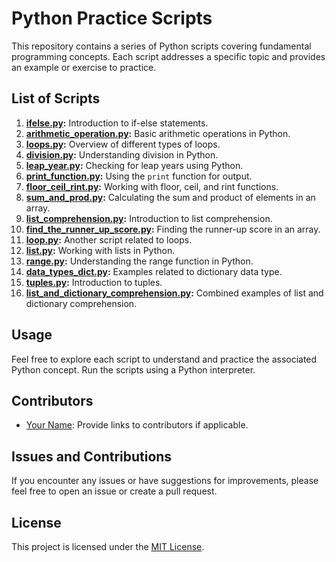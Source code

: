 # Python Practice Scripts

This repository contains a series of Python scripts covering fundamental programming concepts. Each script addresses a specific topic and provides an example or exercise to practice.

## List of Scripts

1. **[ifelse.py](ifelse.py):** Introduction to if-else statements.
2. **[arithmetic_operation.py](arithmetic_operation.py):** Basic arithmetic operations in Python.
3. **[loops.py](loops.py):** Overview of different types of loops.
4. **[division.py](division.py):** Understanding division in Python.
5. **[leap_year.py](leap_year.py):** Checking for leap years using Python.
6. **[print_function.py](print_function.py):** Using the `print` function for output.
7. **[floor_ceil_rint.py](floor_ceil_rint.py):** Working with floor, ceil, and rint functions.
8. **[sum_and_prod.py](sum_and_prod.py):** Calculating the sum and product of elements in an array.
9. **[list_comprehension.py](list_comprehension.py):** Introduction to list comprehension.
10. **[find_the_runner_up_score.py](find_the_runner_up_score.py):** Finding the runner-up score in an array.
11. **[loop.py](loop.py):** Another script related to loops.
12. **[list.py](list.py):** Working with lists in Python.
13. **[range.py](range.py):** Understanding the range function in Python.
14. **[data_types_dict.py](data_types_dict.py):** Examples related to dictionary data type.
15. **[tuples.py](tuples.py):** Introduction to tuples.
16. **[list_and_dictionary_comprehension.py](list_and_dictionary_comprehension.py):** Combined examples of list and dictionary comprehension.

## Usage

Feel free to explore each script to understand and practice the associated Python concept. Run the scripts using a Python interpreter.

## Contributors

- [Your Name](https://github.com/your-username): Provide links to contributors if applicable.

## Issues and Contributions

If you encounter any issues or have suggestions for improvements, please feel free to open an issue or create a pull request.

## License

This project is licensed under the [MIT License](LICENSE).


